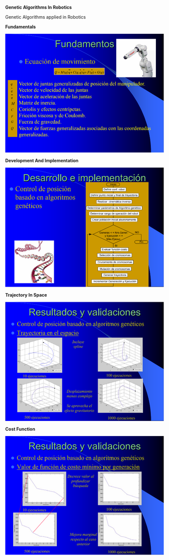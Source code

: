 **Genetic Algorithms In Robotics**

Genetic Algorithms applied in Robotics

**Fundamentals**

![Fundamentals](assets/01_GeneticAlgorithmsInRobotics_Fundamentals.png)

**Development And Implementation**

![Development And Implementation](assets/02_GeneticAlgorithmsInRobotics_DevelopmentAndImplementation.png)

**Trajectory In Space**

![Trajectory In Space](assets/03_GeneticAlgorithmsInRobotics_TrajectoryInSpace.png)

**Cost Function**

![Cost Function](assets/04_GeneticAlgorithmsInRobotics_CostFunction.png)
